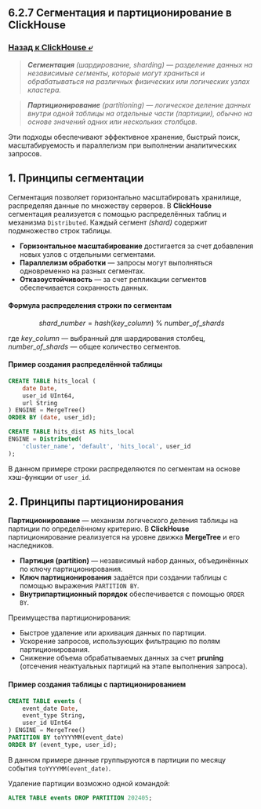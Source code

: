 ## 6.2.7 Сегментация и партиционирование в ClickHouse

### [Назад к ClickHouse ⤶](/data/Module6/data/clickhouse.md)

> _**Сегментация** (шардирование, sharding) — разделение данных на независимые сегменты, которые могут храниться и 
> обрабатываться на различных физических или логических узлах кластера._  

> _**Партиционирование** (partitioning) — логическое деление данных внутри одной таблицы на отдельные части (партиции), 
> обычно на основе значений одних или нескольких столбцов._  

Эти подходы обеспечивают эффективное хранение, быстрый поиск, масштабируемость и параллелизм при выполнении 
аналитических запросов.  

## 1. Принципы сегментации
Сегментация позволяет горизонтально масштабировать хранилище, распределяя данные по множеству серверов. 
В **ClickHouse** сегментация реализуется с помощью распределённых таблиц и механизма `Distributed`. 
Каждый сегмент _(shard)_ содержит подмножество строк таблицы.  

- **Горизонтальное масштабирование** достигается за счет добавления новых узлов с отдельными сегментами.  
- **Параллелизм обработки** — запросы могут выполняться одновременно на разных сегментах.  
- **Отказоустойчивость** — за счет репликации сегментов обеспечивается сохранность данных.  

#### Формула распределения строки по сегментам

$$ shard\_number = hash(key\_column)\ \%\ number\_of\_shards $$

где $key\_column$ — выбранный для шардирования столбец, $number\_of\_shards$ — общее количество сегментов.  

#### Пример создания распределённой таблицы

```sql
CREATE TABLE hits_local (
    date Date,
    user_id UInt64,
    url String
) ENGINE = MergeTree()
ORDER BY (date, user_id);

CREATE TABLE hits_dist AS hits_local
ENGINE = Distributed(
    'cluster_name', 'default', 'hits_local', user_id
);
```

В данном примере строки распределяются по сегментам на основе хэш-функции от `user_id`.

## 2. Принципы партиционирования
**Партиционирование** — механизм логического деления таблицы на партиции по определённому критерию. 
В **ClickHouse** партиционирование реализуется на уровне движка **MergeTree** и его наследников.  

- **Партиция (partition)** — независимый набор данных, объединённых по ключу партиционирования.  
- **Ключ партиционирования** задаётся при создании таблицы с помощью выражения `PARTITION BY`.  
- **Внутрипартиционный порядок** обеспечивается с помощью `ORDER BY`.  

Преимущества партиционирования:  
- Быстрое удаление или архивация данных по партиции.  
- Ускорение запросов, использующих фильтрацию по полям партиционирования.  
- Снижение объема обрабатываемых данных за счет **pruning** (отсечения неактуальных партиций на этапе выполнения запроса).  

#### Пример создания таблицы с партиционированием

```sql
CREATE TABLE events (
    event_date Date,
    event_type String,
    user_id UInt64
) ENGINE = MergeTree()
PARTITION BY toYYYYMM(event_date)
ORDER BY (event_type, user_id);
```

В данном примере данные группыруются в партиции по месяцу события `toYYYYMM(event_date)`.  

Удаление партиции возможно одной командой:  

```sql
ALTER TABLE events DROP PARTITION 202405;
```